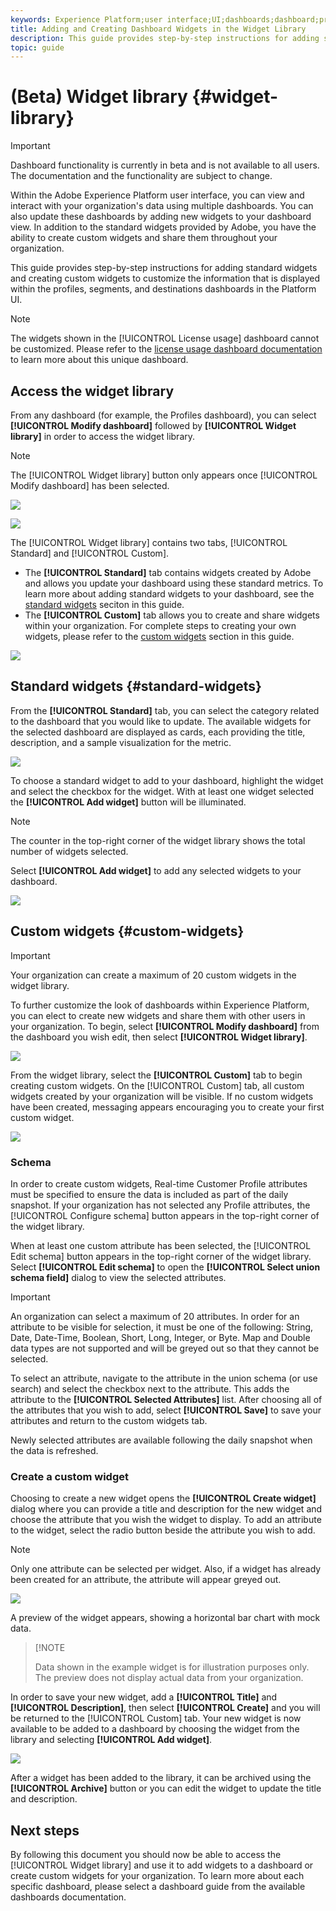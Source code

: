 ```yaml
---
keywords: Experience Platform;user interface;UI;dashboards;dashboard;profiles;segments;destinations;license usage
title: Adding and Creating Dashboard Widgets in the Widget Library
description: This guide provides step-by-step instructions for adding standard widgets and creating custom widgets for visualizing dashboard data in Adobe Experience Platform. 
topic: guide
---
```


# (Beta) Widget library {#widget-library}

>[!IMPORTANT]
>
>Dashboard functionality is currently in beta and is not available to all users. The documentation and the functionality are subject to change.

Within the Adobe Experience Platform user interface, you can view and interact with your organization's data using multiple dashboards. You can also update these dashboards by adding new widgets to your dashboard view. In addition to the standard widgets provided by Adobe, you have the ability to create custom widgets and share them throughout your organization. 

This guide provides step-by-step instructions for adding standard widgets and creating custom widgets to customize the information that is displayed within the profiles, segments, and destinations dashboards in the Platform UI.

>[!NOTE]
>
>The widgets shown in the [!UICONTROL License usage] dashboard cannot be customized. Please refer to the [license usage dashboard documentation](guides/license-usage.md) to learn more about this unique dashboard.

## Access the widget library

From any dashboard (for example, the Profiles dashboard), you can select **[!UICONTROL Modify dashboard]** followed by **[!UICONTROL Widget library]** in order to access the widget library.

>[!NOTE]
>
>The [!UICONTROL Widget library] button only appears once [!UICONTROL Modify dashboard] has been selected.

![](images/customization/modify-dashboard.png)

![](images/customization/widget-library-button.png)

The [!UICONTROL Widget library] contains two tabs, [!UICONTROL Standard] and [!UICONTROL Custom].

* The **[!UICONTROL Standard]** tab contains widgets created by Adobe and allows you update your dashboard using these standard metrics. To learn more about adding standard widgets to your dashboard, see the [standard widgets](#standard-widgets) seciton in this guide.
* The **[!UICONTROL Custom]** tab allows you to create and share widgets within your organization. For complete steps to creating your own widgets, please refer to the [custom widgets](#custom-widgets) section in this guide.

![](images/customization/widget-library.png)

## Standard widgets {#standard-widgets}

From the **[!UICONTROL Standard]** tab, you can select the category related to the dashboard that you would like to update. The available widgets for the selected dashboard are displayed as cards, each providing the title, description, and a sample visualization for the metric.

![](images/customization/standard-widgets.png)

To choose a standard widget to add to your dashboard, highlight the widget and select the checkbox for the widget. With at least one widget selected the **[!UICONTROL Add widget]** button will be illuminated.

>[!NOTE]
>
>The counter in the top-right corner of the widget library shows the total number of widgets selected.

Select **[!UICONTROL Add widget]** to add any selected widgets to your dashboard.

![](images/customization/add-widget.png)

## Custom widgets {#custom-widgets}

>[!IMPORTANT]
>
>Your organization can create a maximum of 20 custom widgets in the widget library.

To further customize the look of dashboards within Experience Platform, you can elect to create new widgets and share them with other users in your organization. To begin, select **[!UICONTROL Modify dashboard]** from the dashboard you wish edit, then select **[!UICONTROL Widget library]**.

![](images/customization/widget-library-button.png)

From the widget library, select the **[!UICONTROL Custom]** tab to begin creating custom widgets. On the [!UICONTROL Custom] tab, all custom widgets created by your organization will be visible. If no custom widgets have been created, messaging appears encouraging you to create your first custom widget.

![](images/customization/custom-widgets.png)

### Schema

In order to create custom widgets, Real-time Customer Profile attributes must be specified to ensure the data is included as part of the daily snapshot. If your organization has not selected any Profile attributes, the [!UICONTROL Configure schema] button appears in the top-right corner of the widget library.

When at least one custom attribute has been selected, the [!UICONTROL Edit schema] button appears in the top-right corner of the widget library. Select **[!UICONTROL Edit schema]** to open the **[!UICONTROL Select union schema field]** dialog to view the selected attributes.

>[!IMPORTANT]
>
>An organization can select a maximum of 20 attributes. In order for an attribute to be visible for selection, it must be one of the following: String, Date, Date-Time, Boolean, Short, Long, Integer, or Byte. Map and Double data types are not supported and will be greyed out so that they cannot be selected.

To select an attribute, navigate to the attribute in the union schema (or use search) and select the checkbox next to the attribute. This adds the attribute to the **[!UICONTROL Selected Attributes]** list. After choosing all of the attributes that you wish to add, select **[!UICONTROL Save]** to save your attributes and return to the custom widgets tab.

Newly selected attributes are available following the daily snapshot when the data is refreshed.

### Create a custom widget

Choosing to create a new widget opens the **[!UICONTROL Create widget]** dialog where you can provide a title and description for the new widget and choose the attribute that you wish the widget to display. To add an attribute to the widget, select the radio button beside the attribute you wish to add.

>[!NOTE]
>
>Only one attribute can be selected per widget. Also, if a widget has already been created for an attribute, the attribute will appear greyed out.

![](images/customization/create-widget.png)

A preview of the widget appears, showing a horizontal bar chart with mock data. 

>[!NOTE
>
>Data shown in the example widget is for illustration purposes only. The preview does not display actual data from your organization.

In order to save your new widget, add a **[!UICONTROL Title]** and **[!UICONTROL Description]**, then select **[!UICONTROL Create]** and you will be returned to the [!UICONTROL Custom] tab. Your new widget is now available to be added to a dashboard by choosing the widget from the library and selecting **[!UICONTROL Add widget]**.

![](images/customization/custom-tab-new-widget.png)

After a widget has been added to the library, it can be archived using the **[!UICONTROL Archive]** button or you can edit the widget to update the title and description.

## Next steps

By following this document you should now be able to access the [!UICONTROL Widget library] and use it to add widgets to a dashboard or create custom widgets for your organization. To learn more about each specific dashboard, please select a dashboard guide from the available dashboards documentation.